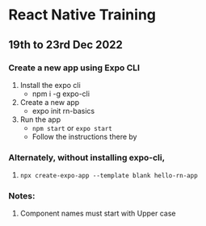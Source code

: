 # React Native Training

## 19th to 23rd Dec 2022

### Create a new app using Expo CLI

1. Install the expo cli
    - npm i -g expo-cli
1. Create a new app
    - expo init rn-basics
1. Run the app
    - `npm start` or `expo start`
    - Follow the instructions there by

### Alternately, without installing expo-cli,

1. `npx create-expo-app --template blank hello-rn-app`

### Notes:

1. Component names must start with Upper case
